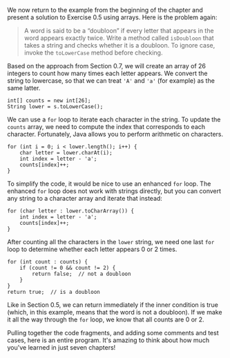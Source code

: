 We now return to the example from the beginning of the chapter and present a solution to Exercise 0.5 using arrays.
Here is the problem again:



> A word is said to be a “doubloon” if every letter that appears in the word appears exactly twice.
> Write a method called `isDoubloon` that takes a string and checks whether it is a doubloon.
> To ignore case, invoke the `toLowerCase` method before checking.


Based on the approach from Section 0.7, we will create an array of 26 integers to count how many times each letter appears.
We convert the string to lowercase, so that we can treat `'A'` and `'a'` (for example) as the same latter.

```code
int[] counts = new int[26];
String lower = s.toLowerCase();
```

We can use a `for` loop to iterate each character in the string.
To update the `counts` array, we need to compute the index that corresponds to each character.
Fortunately, Java allows you to perform arithmetic on characters.

```code
for (int i = 0; i < lower.length(); i++) {
    char letter = lower.charAt(i);
    int index = letter - 'a';
    counts[index]++;
}
```


To simplify the code, it would be nice to use an enhanced `for` loop.
The enhanced `for` loop does not work with strings directly, but you can convert any string to a character array and iterate that instead:

```code
for (char letter : lower.toCharArray()) {
    int index = letter - 'a';
    counts[index]++;
}
```

After counting all the characters in the `lower` string, we need one last `for` loop to determine whether each letter appears 0 or 2 times.

```code
for (int count : counts) {
    if (count != 0 && count != 2) {
        return false;  // not a doubloon
    }
}
return true;  // is a doubloon
```

Like in Section 0.5, we can return immediately if the inner condition is true (which, in this example, means that the word is not a doubloon).
If we make it all the way through the `for` loop, we know that all counts are 0 or 2.

Pulling together the code fragments, and adding some comments and test cases, here is an entire program.
It's amazing to think about how much you've learned in just seven chapters!